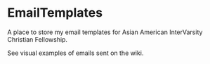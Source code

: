 EmailTemplates
==============

A place to store my email templates for Asian American InterVarsity Christian Fellowship.

See visual examples of emails sent on the wiki.
